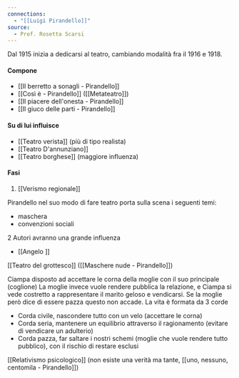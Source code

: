 ```yaml
---
connections:
  - "[[Luigi Pirandello]]"
source:
  - Prof. Rosetta Scarsi
---
```

Dal 1915 inizia a dedicarsi al teatro, cambiando modalità fra il 1916 e 1918.
#### Compone
- [[Il berretto a sonagli - Pirandello]]
- [[Così è - Pirandello]] ([[Metateatro]])
- [[Il piacere dell'onesta - Pirandello]]
- [[Il giuco delle parti - Pirandello]]

#### Su di lui influisce
- [[Teatro verista]] (più di tipo realista)
- [[Teatro D'annunziano]]
- [[Teatro borghese]] (maggiore influenza)

#### Fasi
1. [[Verismo regionale]] 

Pirandello nel suo modo di fare teatro porta sulla scena i seguenti temi:
- maschera
- convenzioni sociali

2 Autori avranno una grande influenza
- [[Angelo ]]

[[Teatro del grottesco]] ([[Maschere nude - Pirandello]])

Ciampa disposto ad accettare le corna della moglie con il suo principale (coglione)
La moglie invece vuole rendere pubblica la relazione, e Ciampa si vede costretto a rappresentare il marito geloso e vendicarsi.
Se la moglie però dice di essere pazza questo non accade.
La vita è formata da 3 corde
- Corda civile, nascondere tutto con un velo (accettare le corna)
- Corda seria, mantenere un equilibrio attraverso il ragionamento (evitare di vendicare un adulterio)
- Corda pazza, far saltare i nostri schemi (moglie che vuole rendere tutto pubblico), con il rischio di restare esclusi

[[Relativismo psicologico]] (non esiste una verità ma tante, [[uno, nessuno, centomila - Pirandello]])
